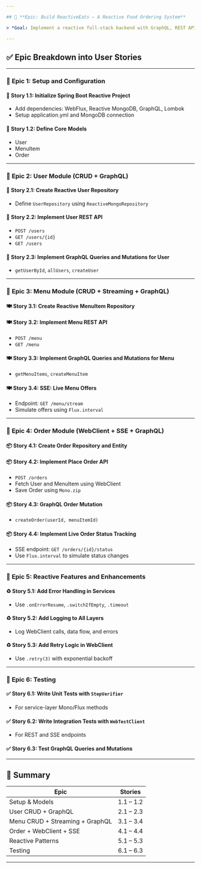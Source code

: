 ```yaml
---

## 🧩 **Epic: Build ReactiveEats – A Reactive Food Ordering System**

> *Goal: Implement a reactive full-stack backend with GraphQL, REST APIs, MongoDB, streaming, and inter-service communication.*

---
```


## ✅ Epic Breakdown into User Stories

---

### 🔷 **Epic 1: Setup and Configuration**

#### 🧾 Story 1.1: Initialize Spring Boot Reactive Project

* Add dependencies: WebFlux, Reactive MongoDB, GraphQL, Lombok
* Setup application.yml and MongoDB connection

#### 🧾 Story 1.2: Define Core Models

* User
* MenuItem
* Order

---

### 🔷 **Epic 2: User Module (CRUD + GraphQL)**

#### 🧍 Story 2.1: Create Reactive User Repository

* Define `UserRepository` using `ReactiveMongoRepository`

#### 🧍 Story 2.2: Implement User REST API

* `POST /users`
* `GET /users/{id}`
* `GET /users`

#### 🧍 Story 2.3: Implement GraphQL Queries and Mutations for User

* `getUserById`, `allUsers`, `createUser`

---

### 🔷 **Epic 3: Menu Module (CRUD + Streaming + GraphQL)**

#### 🍽 Story 3.1: Create Reactive MenuItem Repository

#### 🍽 Story 3.2: Implement Menu REST API

* `POST /menu`
* `GET /menu`

#### 🍽 Story 3.3: Implement GraphQL Queries and Mutations for Menu

* `getMenuItems`, `createMenuItem`

#### 🍽 Story 3.4: SSE: Live Menu Offers

* Endpoint: `GET /menu/stream`
* Simulate offers using `Flux.interval`

---

### 🔷 **Epic 4: Order Module (WebClient + SSE + GraphQL)**

#### 📦 Story 4.1: Create Order Repository and Entity

#### 📦 Story 4.2: Implement Place Order API

* `POST /orders`
* Fetch User and MenuItem using WebClient
* Save Order using `Mono.zip`

#### 📦 Story 4.3: GraphQL Order Mutation

* `createOrder(userId, menuItemId)`

#### 📦 Story 4.4: Implement Live Order Status Tracking

* SSE endpoint: `GET /orders/{id}/status`
* Use `Flux.interval` to simulate status changes

---

### 🔷 **Epic 5: Reactive Features and Enhancements**

#### ♻️ Story 5.1: Add Error Handling in Services

* Use `.onErrorResume`, `.switchIfEmpty`, `.timeout`

#### ♻️ Story 5.2: Add Logging to All Layers

* Log WebClient calls, data flow, and errors

#### ♻️ Story 5.3: Add Retry Logic in WebClient

* Use `.retry(3)` with exponential backoff

---

### 🔷 **Epic 6: Testing**

#### ✅ Story 6.1: Write Unit Tests with `StepVerifier`

* For service-layer Mono/Flux methods

#### ✅ Story 6.2: Write Integration Tests with `WebTestClient`

* For REST and SSE endpoints

#### ✅ Story 6.3: Test GraphQL Queries and Mutations

---

## 📌 Summary

| Epic                            | Stories   |
| ------------------------------- | --------- |
| Setup & Models                  | 1.1 – 1.2 |
| User CRUD + GraphQL             | 2.1 – 2.3 |
| Menu CRUD + Streaming + GraphQL | 3.1 – 3.4 |
| Order + WebClient + SSE         | 4.1 – 4.4 |
| Reactive Patterns               | 5.1 – 5.3 |
| Testing                         | 6.1 – 6.3 |

---

